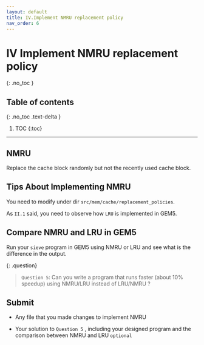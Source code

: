 ```yaml
---
layout: default
title: IV.Implement NMRU replacement policy
nav_order: 6
---
```


# IV Implement NMRU replacement policy
{: .no_toc }

## Table of contents
{: .no_toc .text-delta }

1. TOC
{:toc}
---

## NMRU

Replace the cache block randomly but not the recently used cache block.

## Tips About Implementing NMRU

You need to modify under dir `src/mem/cache/replacement_policies`.

As `II.1` said, you need to observe how `LRU` is implemented in GEM5.

## Compare NMRU and LRU in GEM5

Run your `sieve` program in GEM5 using NMRU or LRU and see what is the difference in the output.

{: .question}
> `Question 5`: Can you write a program that runs faster (about 10% speedup) using NMRU/LRU instead of LRU/NMRU ?

## Submit

- Any file that you made changes to implement NMRU

- Your solution to `Question 5` , including your designed program and the comparison between NMRU and LRU `optional`
